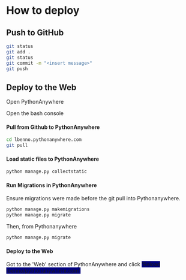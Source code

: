 

# How to deploy

## Push to GitHub


```bash
git status
git add .
git status
git commit -m "<insert message>"
git push
```



## Deploy to the Web
Open PythonAnywhere

Open the bash console 

#### Pull from Github to PythonAnywhere

```bash
cd lbenno.pythonanywhere.com
git pull
```


#### Load static files to PythonAnywhere

```bash
python manage.py collectstatic
```


#### Run Migrations in PythonAnywhere

Ensure migrations were made before the git pull into Pythonanywhere.

```bash
python manage.py makemigrations
python manage.py migrate
```

Then, from Pythonanywhere
```bash
python manage.py migrate
```

#### Deploy to the Web

Got to the 'Web' section of PythonAnywhere and click <span style="background-color: navy;">'Reload lbenno/pythonanywhere.com'<span>
